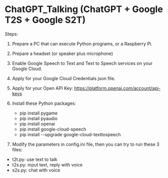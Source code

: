 # ChatGPT_Talking (ChatGPT + Google T2S + Google S2T)

Steps:
1. Prepare a PC that can execute Python programs, or a Raspberry Pi.
2. Prepare a headset (or speaker plus microphone)
3. Enable Google Speech to Text and Text to Speech services on your Google Cloud.
4. Apply for your Google Cloud Credentials json file.
5. Apply for your Open API Key: https://platform.openai.com/account/api-keys
6. Install these Python packages:
    - pip install pygame
    - pip install pyaudio
    - pip install openai
    - pip install google-cloud-speech
    - pip install --upgrade google-cloud-texttospeech

7. Modify the parameters in config.ini file, then you can try to run these 3 files:
  - t2t.py: use text to talk
  - t2s.py: input text, reply with voice
  - s2s.py: chat with voice

